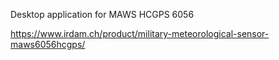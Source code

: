 
Desktop application for MAWS HCGPS 6056


https://www.irdam.ch/product/military-meteorological-sensor-maws6056hcgps/
